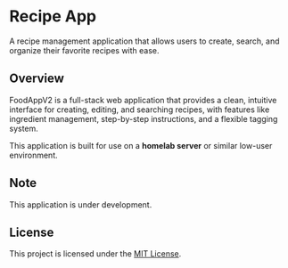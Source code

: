# Recipe App

A recipe management application that allows users to create, search, and organize their favorite
recipes with ease.

## Overview

FoodAppV2 is a full-stack web application that provides a clean, intuitive interface for creating, editing, and
searching recipes, with features like ingredient management, step-by-step instructions, and a flexible tagging system.

This application is built for use on a **homelab server** or similar low-user environment.

## Note

This application is under development.

## License

This project is licensed under the [MIT License](LICENSE).

